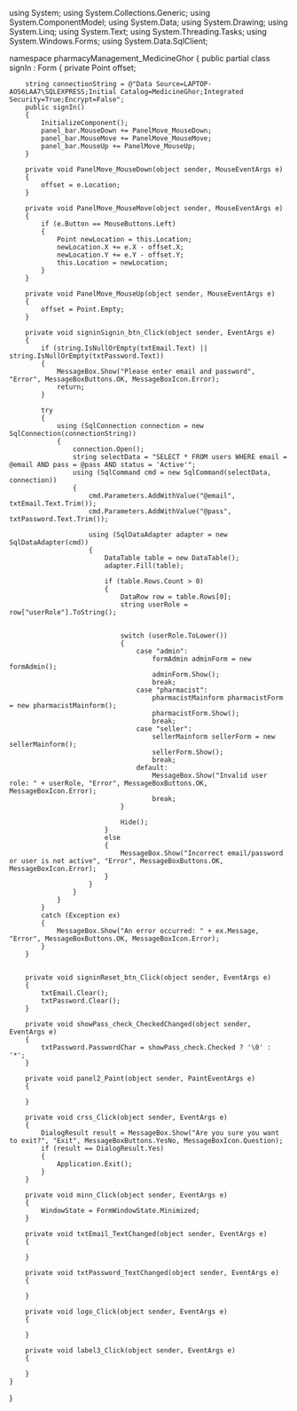 using System;
using System.Collections.Generic;
using System.ComponentModel;
using System.Data;
using System.Drawing;
using System.Linq;
using System.Text;
using System.Threading.Tasks;
using System.Windows.Forms;
using System.Data.SqlClient;

namespace pharmacyManagement_MedicineGhor
{
    public partial class signIn : Form
    {
        private Point offset;

        string connectionString = @"Data Source=LAPTOP-AOS6LAA7\SQLEXPRESS;Initial Catalog=MedicineGhor;Integrated Security=True;Encrypt=False";
        public signIn()
        {
            InitializeComponent();
            panel_bar.MouseDown += PanelMove_MouseDown;
            panel_bar.MouseMove += PanelMove_MouseMove;
            panel_bar.MouseUp += PanelMove_MouseUp;
        }

        private void PanelMove_MouseDown(object sender, MouseEventArgs e)
        {
            offset = e.Location;
        }

        private void PanelMove_MouseMove(object sender, MouseEventArgs e)
        {
            if (e.Button == MouseButtons.Left)
            {
                Point newLocation = this.Location;
                newLocation.X += e.X - offset.X;
                newLocation.Y += e.Y - offset.Y;
                this.Location = newLocation;
            }
        }

        private void PanelMove_MouseUp(object sender, MouseEventArgs e)
        {
            offset = Point.Empty;
        }

        private void signinSignin_btn_Click(object sender, EventArgs e)
        {
            if (string.IsNullOrEmpty(txtEmail.Text) || string.IsNullOrEmpty(txtPassword.Text))
            {
                MessageBox.Show("Please enter email and password", "Error", MessageBoxButtons.OK, MessageBoxIcon.Error);
                return;
            }

            try
            {
                using (SqlConnection connection = new SqlConnection(connectionString))
                {
                    connection.Open();
                    string selectData = "SELECT * FROM users WHERE email = @email AND pass = @pass AND status = 'Active'";
                    using (SqlCommand cmd = new SqlCommand(selectData, connection))
                    {
                        cmd.Parameters.AddWithValue("@email", txtEmail.Text.Trim());
                        cmd.Parameters.AddWithValue("@pass", txtPassword.Text.Trim());

                        using (SqlDataAdapter adapter = new SqlDataAdapter(cmd))
                        {
                            DataTable table = new DataTable();
                            adapter.Fill(table);

                            if (table.Rows.Count > 0)
                            {
                                DataRow row = table.Rows[0];
                                string userRole = row["userRole"].ToString();

                                
                                switch (userRole.ToLower())
                                {
                                    case "admin":
                                        formAdmin adminForm = new formAdmin();
                                        adminForm.Show();
                                        break;
                                    case "pharmacist":
                                        pharmacistMainform pharmacistForm = new pharmacistMainform();
                                        pharmacistForm.Show();
                                        break;
                                    case "seller":
                                        sellerMainform sellerForm = new sellerMainform();
                                        sellerForm.Show();
                                        break;
                                    default:
                                        MessageBox.Show("Invalid user role: " + userRole, "Error", MessageBoxButtons.OK, MessageBoxIcon.Error);
                                        break;
                                }

                                Hide();
                            }
                            else
                            {
                                MessageBox.Show("Incorrect email/password or user is not active", "Error", MessageBoxButtons.OK, MessageBoxIcon.Error);
                            }
                        }
                    }
                }
            }
            catch (Exception ex)
            {
                MessageBox.Show("An error occurred: " + ex.Message, "Error", MessageBoxButtons.OK, MessageBoxIcon.Error);
            }
        }


        private void signinReset_btn_Click(object sender, EventArgs e)
        {
            txtEmail.Clear();
            txtPassword.Clear();
        }

        private void showPass_check_CheckedChanged(object sender, EventArgs e)
        {
            txtPassword.PasswordChar = showPass_check.Checked ? '\0' : '*';
        }

        private void panel2_Paint(object sender, PaintEventArgs e)
        {

        }

        private void crss_Click(object sender, EventArgs e)
        {
            DialogResult result = MessageBox.Show("Are you sure you want to exit?", "Exit", MessageBoxButtons.YesNo, MessageBoxIcon.Question);
            if (result == DialogResult.Yes)
            {
                Application.Exit();
            }
        }

        private void minn_Click(object sender, EventArgs e)
        {
            WindowState = FormWindowState.Minimized;
        }

        private void txtEmail_TextChanged(object sender, EventArgs e)
        {

        }

        private void txtPassword_TextChanged(object sender, EventArgs e)
        {

        }

        private void logo_Click(object sender, EventArgs e)
        {

        }

        private void label3_Click(object sender, EventArgs e)
        {

        }
    }
}
